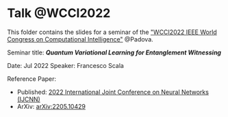 # Talk @WCCI2022
This folder contains the slides for a seminar of the ["WCCI2022 IEEE World Congress on Computational Intelligence"](https://wcci2022.org/) @Padova.

Seminar title: ***Quantum Variational Learning for Entanglement Witnessing***

Date: Jul 2022
Speaker: Francesco Scala 

Reference Paper: 
- Published: [2022 International Joint Conference on Neural Networks (IJCNN)](https://ieeexplore.ieee.org/iel7/9891857/9889787/09892080.pdf)
- ArXiv: [arXiv:2205.10429](https://arxiv.org/abs/2205.10429)

